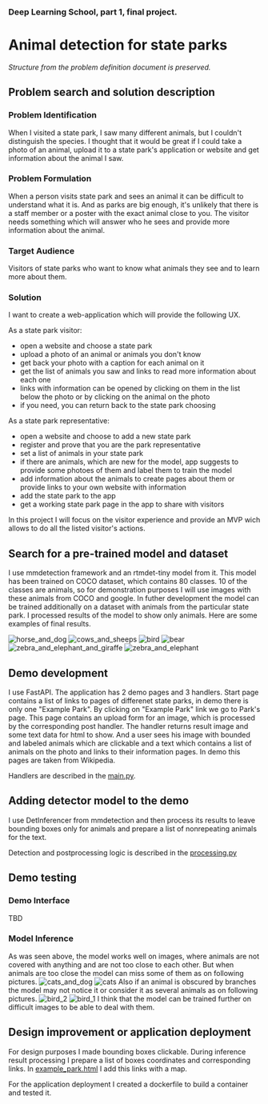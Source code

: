 ### Deep Learning School, part 1, final project.
# Animal detection for state parks

_Structure from the problem definition document is preserved._

## Problem search and solution description

### Problem Identification

When I visited a state park, I saw many different animals, but I couldn't distinguish the species. I thought that it would be great if I could take a photo of an animal, upload it to a state park's application or website and get information about the animal I saw.

### Problem Formulation

When a person visits state park and sees an animal it can be difficult to understand what it is. And as parks are big enough, it's unlikely that there is a staff member or a poster with the exact animal close to you. The visitor needs something which will answer who he sees and provide more information about the animal.

### Target Audience

Visitors of state parks who want to know what animals they see and to learn more about them.

### Solution

I want to create a web-application which will provide the following UX.

As a state park visitor:
- open a website and choose a state park
- upload a photo of an animal or animals you don't know
- get back your photo with a caption for each animal on it
- get the list of animals you saw and links to read more information about each one
- links with information can be opened by clicking on them in the list below the photo or by clicking on the animal on the photo
- if you need, you can return back to the state park choosing

As a state park representative:
- open a website and choose to add a new state park
- register and prove that you are the park representative
- set a list of animals in your state park
- if there are animals, which are new for the model, app suggests to provide some photoes of them and label them to train the model
- add information about the animals to create pages about them or provide links to your own website with information
- add the state park to the app
- get a working state park page in the app to share with visitors

In this project I will focus on the visitor experience and provide an MVP wich allows to do all the listed visitor's actions.

## Search for a pre-trained model and dataset

I use mmdetection framework and an rtmdet-tiny model from it. This model has been trained on COCO dataset, which contains 80 classes. 10 of the classes are animals, so for demonstration purposes I will use images with these animals from COCO and google. In futher development the model can be trained additionally on a dataset with animals from the particular state park. I processed results of the model to show only animals. Here are some examples of final results.

![horse_and_dog](https://github.com/seleznevajane/dls1_final_project/assets/81403952/5e3dfd85-07d3-4a7d-9486-60d5814228f6)
![cows_and_sheeps](https://github.com/seleznevajane/dls1_final_project/assets/81403952/a29b8745-b91c-4223-9d88-be93669f1e1b)
![bird](https://github.com/seleznevajane/dls1_final_project/assets/81403952/bf60eaba-23ad-4f91-af14-db13acb822a9)
![bear](https://github.com/seleznevajane/dls1_final_project/assets/81403952/4ea3010f-fe51-4d1c-ae33-3f2e5b36fdbe)
![zebra_and_elephant_and_giraffe](https://github.com/seleznevajane/dls1_final_project/assets/81403952/d64d0da2-1a80-4276-a9dc-7884bc1a3a72)
![zebra_and_elephant](https://github.com/seleznevajane/dls1_final_project/assets/81403952/9e192f3f-67fc-421e-9c64-b214a87c8884)

## Demo development

I use FastAPI. The application has 2 demo pages and 3 handlers. Start page contains a list of links to pages of differenet state parks, in demo there is only one "Example Park". By clicking on "Example Park" link we go to Park's page. This page contains an upload form for an image, which is processed by the corresponding post handler. The handler returns result image and some text data for html to show. And a user sees his image with bounded and labeled animals which are clickable and a text which contains a list of animals on the photo and links to their information pages. In demo this pages are taken from Wikipedia.

Handlers are described in the [main.py](code/main.py).

## Adding detector model to the demo

I use DetInferencer from mmdetection and then process its results to leave bounding boxes only for animals and prepare a list of nonrepeating animals for the text.

Detection and postprocessing logic is described in the [processing.py](code/processing.py)

## Demo testing

### Demo Interface

TBD

### Model Inference

As was seen above, the model works well on images, where animals are not covered with anything and are not too close to each other. But when animals are too close the model can miss some of them as on following pictures.
![cats_and_dog](https://github.com/seleznevajane/dls1_final_project/assets/81403952/83483246-7974-4aa2-a4be-0ffd3b9f7bf8)
![cats](https://github.com/seleznevajane/dls1_final_project/assets/81403952/cd801e77-d4ff-4997-a0e8-971f5fd40275)
Also if an animal is obscured by branches the model may not notice it or consider it as several animals as on following pictures.
![bird_2](https://github.com/seleznevajane/dls1_final_project/assets/81403952/fe87fd6c-b17c-48fc-b484-8dc3654878a5)
![bird_1](https://github.com/seleznevajane/dls1_final_project/assets/81403952/38e67c83-f228-4226-aebc-d50c8d7c08bc)
I think that the model can be trained further on difficult images to be able to deal with them.

## Design improvement or application deployment

For design purposes I made bounding boxes clickable. During inference result processing I prepare a list of boxes coordinates and corresponding links. In [example_park.html](/code/templates/example_park.html) I add this links with a map.

For the application deployment I created a dockerfile to build a container and tested it.
